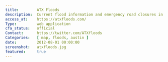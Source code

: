 ```yaml
---
title:        ATX Floods
description:  Current flood information and emergency road closures in Austin and partner communities in Central Texas.
access_at:    https://atxfloods.com/
Type:         web application
cfa_status:   official
Contact:      https://twitter.com/ATXfloods
Categories:   [ map, floods, austin ]
date:         2012-08-01 00:00:00
screenshot:   atxfloods.jpg
featured:     true
---
```


